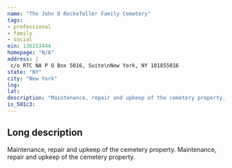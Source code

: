 ```yaml
---
name: "The John D Rockefeller Family Cemetery"
tags:
- professional
- family
- social
ein: 136153444
homepage: "N/A"
address: |
 c/o RTC NA P O Box 5016, Suite\nNew York, NY 101855016
state: "NY"
city: "New York"
lng: 
lat: 
description: "Maintenance, repair and upkeep of the cemetery property. "
is_501c3: 
---
```


## Long description

Maintenance, repair and upkeep of the cemetery property. Maintenance, repair and upkeep of the cemetery property. 
